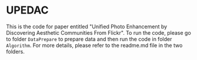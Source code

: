 # UPEDAC
This is the code for paper entitled "Unified Photo Enhancement by Discovering Aesthetic Communities From Flickr". To run the code, please go to folder `DataPrepare` to prepare data and then run the code in folder `Algorithm`. For more details, please refer to the readme.md file in the two folders.